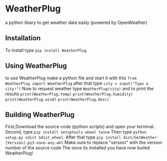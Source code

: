 # WeatherPlug
a python libary to get weather data easly (powered by OpenWeather)

## Installation
To install type ``` pip install WeatherPlug ```

## Using WeatherPlug
to use WeatherPlug make a python file and start it with this
``` from WeatherPlug import WeatherPlug ```
after that type
``` city = input("Type a city!") ```
Now to request weather type
``` WeatherPlug(city) ```
and to print the results
``` print(WeatherPlug.temp) ```
``` print(WeatherPlug.humidity) ```
``` print(WeatherPlug.wind) ```
``` print(WeatherPlug.desc) ```

## Building WeatherPlug
First,Download the source code (python scripts) and open your terminal.
Second, type ``` pip install setuptools wheel twine ```
Then type ``` python setup.py sdist bdist_wheel ```.
After that type ``` pip install dist/GetWeather-[Version]-py3-none-any.whl ``` Make sure to replace "version" with the version number of the source code
The once its installed you have now builed WeatherPlug!
